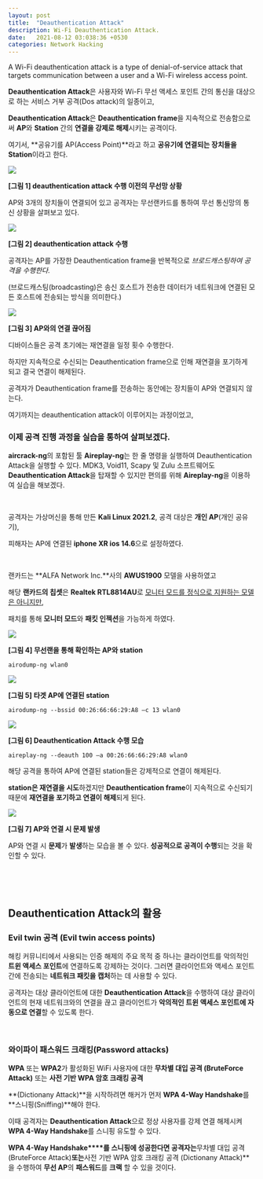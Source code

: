 ```yaml
---
layout: post
title:  "Deauthentication Attack"
description: Wi-Fi Deauthentication Attack.
date:   2021-08-12 03:038:36 +0530
categories: Network Hacking
---
```

A Wi-Fi deauthentication attack is a type of denial-of-service attack that targets communication between a user and a Wi-Fi wireless access point.


**Deauthentication Attack**은 사용자와 Wi-Fi 무선 액세스 포인트 간의 통신을 대상으로 하는 서비스 거부 공격(Dos attack)의 일종이고, 

**Deauthentication Attack**은 **Deauthentication frame**을 지속적으로 전송함으로써 **AP**와 **Station** 간의 **연결을 강제로 해제**시키는 공격이다.

 여기서, **공유기를 AP(Access Point)**라고 하고 **공유기에 연결되는 장치들을 Station**이라고 한다.



![](https://github.com/hackintoanetwork/hackintoanetwork.github.io/blob/main/_posts/img/Deauthentication%20Attack-Post-01/Post-01-img%201.PNG?raw=true)

**[그림 1] deauthentication attack 수행 이전의 무선망 상황**

AP와 3개의 장치들이 연결되어 있고 공격자는 무선랜카드를 통하여 무선 통신망의 통신 상황을 살펴보고 있다.



![](https://github.com/hackintoanetwork/hackintoanetwork.github.io/blob/main/_posts/img/Deauthentication%20Attack-Post-01/Post-01-img%202.PNG?raw=true)

**[그림 2] deauthentication attack 수행**

공격자는 AP를 가장한 Deauthentication frame을 반복적으로 *브로드캐스팅하여 공격을 수행한다.*

(브로드캐스팅(broadcasting)은 송신 호스트가 전송한 데이터가 네트워크에 연결된 모든 호스트에 전송되는 방식을 의미한다.)



![](https://github.com/hackintoanetwork/hackintoanetwork.github.io/blob/main/_posts/img/Deauthentication%20Attack-Post-01/Post-01-img%203.PNG?raw=true)

**[그림 3] AP와의 연결 끊어짐**

디바이스들은 공격 초기에는 재연결을 일정 횟수 수행한다. 

하지만 지속적으로 수신되는 Deauthentication frame으로 인해 재연결을 포기하게 되고 결국 연결이 해제된다. 

공격자가 Deauthentication frame를 전송하는 동안에는 장치들이 AP와 연결되지 않는다.

여기까지는 deauthentication attack이 이루어지는 과정이었고,

 

### 이제 공격 진행 과정을 실습을 통하여 살펴보겠다.



**aircrack-ng**의 포함된 툴 **Aireplay-ng**는 한 줄 명령을 실행하여 Deauthentication Attack을 실행할 수 있다.                                          MDK3, Void11, Scapy 및 Zulu 소프트웨어도 **Deauthentication Attack**을 탑재할 수 있지만 편의를 위해                                                            **Aireplay-ng**을 이용하여 실습을 해보겠다.

​    

공격자는 가상머신을 통해 만든 **Kali Linux 2021.2**, 공격 대상은 **개인 AP**(개인 공유기),

피해자는 AP에 연결된 **iphone XR ios 14.6**으로 설정하였다.

​    

랜카드는 **ALFA Network Inc.**사의 **AWUS1900** 모델을 사용하였고

해당 **랜카드의 칩셋**은 **Realtek RTL8814AU**로 <u>모니터 모드를 정식으로 지원하는 모델은 아니지만</u>, 

패치를 통해 **모니터 모드**와 **패킷 인젝션**을 가능하게 하였다.





![](https://github.com/hackintoanetwork/hackintoanetwork.github.io/blob/main/_posts/img/Deauthentication%20Attack-Post-01/Post-01-img%204.PNG?raw=true)

**[그림 4] 무선랜을 통해 확인하는 AP와 station**

```airodump-ng wlan0```



![](https://github.com/hackintoanetwork/hackintoanetwork.github.io/blob/main/_posts/img/Deauthentication%20Attack-Post-01/Post-01-img%205.PNG?raw=true)

  **[그림 5] 타겟 AP에 연결된 station**

```airodump-ng --bssid 00:26:66:66:29:A8 –c 13 wlan0```



![](https://github.com/hackintoanetwork/hackintoanetwork.github.io/blob/main/_posts/img/Deauthentication%20Attack-Post-01/Post-01-img%206.png?raw=true)

**[그림 6] Deauthentication Attack 수행 모습**

```aireplay-ng --deauth 100 –a 00:26:66:66:29:A8 wlan0```

해당 공격을 통하여 AP에 연결된 station들은 강제적으로 연결이 해제된다. 

**station은 재연결을 시도**하겠지만 **Deauthentication frame**이 지속적으로 수신되기 때문에 **재연결을 포기하고 연결이 해제**되게 된다. 





![](https://github.com/hackintoanetwork/hackintoanetwork.github.io/blob/main/_posts/img/Deauthentication%20Attack-Post-01/Post-01-img%207.jpg?raw=true)

**[그림 7] AP와 연결 시 문제 발생**

AP와 연결 시 **문제**가 **발생**하는 모습을 볼 수 있다. **성공적으로 공격이 수행**되는 것을 확인할 수 있다.

​    

​    

## **Deauthentication Attack의 활용**



### **Evil twin 공격 (Evil twin access points)**



해킹 커뮤니티에서 사용되는 인증 해제의 주요 목적 중 하나는 클라이언트를 악의적인 **트윈 액세스 포인트**에 연결하도록 강제하는 것이다. 그러면 클라이언트와 액세스 포인트 간에 전송되는 **네트워크 패킷을 캡처**하는 데 사용할 수 있다.

공격자는 대상 클라이언트에 대한 **Deauthentication Attack**을 수행하여 대상 클라이언트의 현재 네트워크와의 연결을 끊고 클라이언트가 **악의적인 트윈 액세스 포인트에 자동으로 연결**할 수 있도록 한다.

​    

### **와이파이 패스워드 크래킹(Password attacks)**



**WPA** 또는 **WPA2**가 활성화된 WiFi 사용자에 대한 **무차별 대입 공격 (BruteForce Attack)** 또는 **사전 기반 WPA 암호 크래킹 공격**

**(Dictionany Attack)**을 시작하려면 해커가 먼저 **WPA 4-Way Handshake**를 **스니핑(Sniffing)**해야 한다. 

이때 공격자는 **Deauthentication Attack**으로 정상 사용자를 강제 연결 해제시켜 **WPA 4-Way Handshake**를 스니핑 유도할 수 있다.

**WPA 4-Way Handshake****를 스니핑에 성공한다면 공격자는**무차별 대입 공격 (BruteForce Attack)**또는**사전 기반 WPA 암호 크래킹 공격 (Dictionany Attack)**을 수행하여 **무선 AP**의 **패스워드**를 **크랙** 할 수 있을 것이다.

​    

​    

​    
